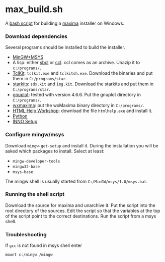 max_build.sh
=============

A [bash script][1] for building a [maxima](http://maxima.sf.net/)
installer on Windows.

[1]: https://raw.githubusercontent.com/andrejv/max_build.sh/master/max_build.sh

### Download dependencies

Several programs should be installed to build the installer.

* [MinGW+MSYS](http://mingw.org/)
* A lisp: either [sbcl](http://www.sbcl.org) or [ccl](http://ccl.clozure.com).
ccl comes as an archive. Unazip it to `c:/programs/`.
* [TclKit](http://tclkits.rkeene.org/fossil/wiki?name=Downloads):
`tclkit.exe` and `tclkitsh.exe`.  Download the binaries and put them
in `C:/programs/star`.
* [starkits](http://www.tcl.tk/starkits): `sdx.kit` and `img.kit`.
Download the starkits and put them in `C:/programs/star`.
* [gnuplot](http://gnuplot.info): tested with version 4.6.6.
Put the gnuplot directory in `C:/programs/`.
* [wxmaxima](http://andrejv.github.io/wxmaxima/):
put the wxMaxima binary directory in `C:/programs/`.
* [HTML Help Workshop](http://www.microsoft.com/en-us/download/details.aspx?id=21138):
download the file `htmlhelp.exe` and install it.
* [Python](http://www.python.org)
* [INNO Setup](http://www.jrsoftware.org/isinfo.php)

### Configure mingw/msys

Download `mingw-get-setup` and install it. During the installation you
will be asked which packages to install. Select at least:

* `mingw-developer-tools`
* `mingw32-base`
* `msys-base`

The mingw shell is usually started from `C:/MinGW/msys/1.0/msys.bat`.

### Running the shell script

Download the source for maxima and unarchive it. Put the script into
the root directory of the sources. Edit the script so that the
variables at the top of the script point to the correct
destinations. Run the script from a msys shell.

### Troubleshooting

If `gcc` is not found in msys shell enter

	mount c:/mingw /mingw
